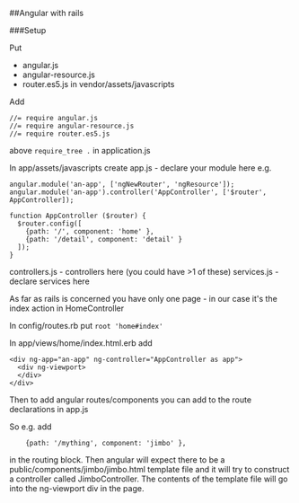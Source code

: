 ##Angular with rails

###Setup

Put 
* angular.js
* angular-resource.js
* router.es5.js 
in vendor/assets/javascripts

Add 
```
//= require angular.js
//= require angular-resource.js
//= require router.es5.js
```

above ```require_tree .``` in application.js

In app/assets/javascripts create
app.js - declare your module here e.g.
```
angular.module('an-app', ['ngNewRouter', 'ngResource']);
angular.module('an-app').controller('AppController', ['$router', AppController]);

function AppController ($router) {
  $router.config([
    {path: '/', component: 'home' },
    {path: '/detail', component: 'detail' }
  ]);
}
```

controllers.js - controllers here (you could have >1 of these)
services.js - declare services here

As far as rails is concerned you have only one page - in our case it's the index action in HomeController

In config/routes.rb put 
```root 'home#index'```

In app/views/home/index.html.erb add
```
<div ng-app="an-app" ng-controller="AppController as app">
  <div ng-viewport>
  </div>
</div>
```


Then to add angular routes/components you can add to the route declarations in app.js

So e.g. add
```
    {path: '/mything', component: 'jimbo' },
```
in the routing block. Then angular will expect there to be a public/components/jimbo/jimbo.html template file and it will try to construct a controller called JimboController. The contents of the template file will go into the ng-viewport div in the page.


